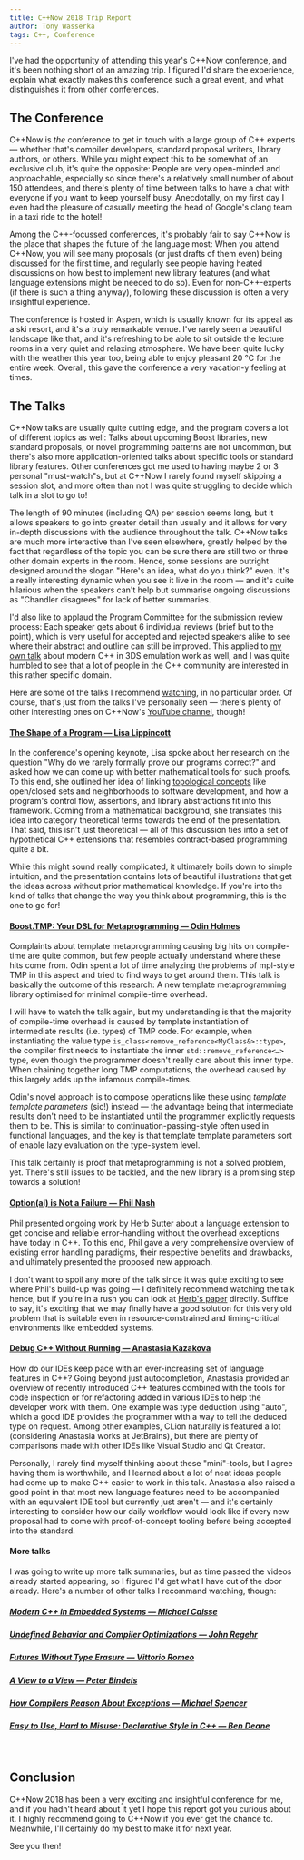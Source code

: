 ```yaml
---
title: C++Now 2018 Trip Report
author: Tony Wasserka
tags: C++, Conference
---
```


I've had the opportunity of attending this year's C++Now conference, and it's been nothing short of an amazing trip. I figured I'd share the experience, explain what exactly makes this conference such a great event, and what distinguishes it from other conferences.

<!--more-->

## The Conference

C++Now is *the* conference to get in touch with a large group of C++ experts &mdash; whether that's compiler developers, standard proposal writers, library authors, or others. While you might expect this to be somewhat of an exclusive club, it's quite the opposite: People are very open-minded and approachable, especially so since there's a relatively small number of about 150 attendees, and there's plenty of time between talks to have a chat with everyone if you want to keep yourself busy. Anecdotally, on my first day I even had the pleasure of casually meeting the head of Google's clang team in a taxi ride to the hotel!

Among the C++-focussed conferences, it's probably fair to say C++Now is the place that shapes the future of the language most: When you attend C++Now, you will see many proposals (or just drafts of them even) being discussed for the first time, and regularly see people having heated discussions on how best to implement new library features (and what language extensions might be needed to do so). Even for non-C++-experts (if there is such a thing anyway), following these discussion is often a very insightful experience.

The conference is hosted in Aspen, which is usually known for its appeal as a ski resort, and it's a truly remarkable venue. I've rarely seen a beautiful landscape like that, and it's refreshing to be able to sit outside the lecture rooms in a very quiet and relaxing atmosphere. We have been quite lucky with the weather this year too, being able to enjoy pleasant 20&nbsp;°C for the entire week. Overall, this gave the conference a very vacation-y feeling at times.

## The Talks

C++Now talks are usually quite cutting edge, and the program covers a lot of different topics as well: Talks about upcoming Boost libraries, new standard proposals, or novel programming patterns are not uncommon, but there's also more application-oriented talks about specific tools or standard library features. Other conferences got me used to having maybe 2 or 3 personal "must-watch"s, but at C++Now I rarely found myself skipping a session slot, and more often than not I was quite struggling to decide which talk in a slot to go to!

The length of 90 minutes (including QA) per session seems long, but it allows speakers to go into greater detail than usually and it allows for very in-depth discussions with the audience throughout the talk. C++Now talks are much more interactive than I've seen elsewhere, greatly helped by the fact that regardless of the topic you can be sure there are still two or three other domain experts in the room. Hence, some sessions are outright designed around the slogan "Here's an idea, what do you think?" even. It's a really interesting dynamic when you see it live in the room &mdash; and it's quite hilarious when the speakers can't help but summarise ongoing discussions as "Chandler disagrees" for lack of better summaries.

I'd also like to applaud the Program Committee for the submission review process: Each speaker gets about 6 individual reviews (brief but to the point), which is very useful for accepted and rejected speakers alike to see where their abstract and outline can still be improved. This applied to [my own talk](https://cppnow2018.sched.com/event/EC7A/generative-programming-in-action-emulating-the-3ds) about modern C++ in 3DS emulation work as well, and I was quite humbled to see that a lot of people in the C++ community are interested in this rather specific domain.

Here are some of the talks I recommend [watching](https://www.youtube.com/user/BoostCon/videos), in no particular order. Of course, that's just from the talks I've personally seen &mdash; there's plenty of other interesting ones on C++Now's [YouTube channel](https://www.youtube.com/user/BoostCon/videos), though!


#### [The Shape of a Program &mdash; Lisa Lippincott](https://cppnow2018.sched.com/event/ELaE/opening-keynote-the-shape-of-a-program)

In the conference's opening keynote, Lisa spoke about her research on the question "Why do we rarely formally prove our programs correct?" and asked how we can come up with better mathematical tools for such proofs. To this end, she outlined her idea of linking [topological concepts](https://en.wikipedia.org/wiki/Topology) like open/closed sets and neighborhoods to software development, and how a program's control flow, assertions, and library abstractions fit into this framework. Coming from a mathematical background, she translates this idea into category theoretical terms towards the end of the presentation. That said, this isn't just theoretical &mdash; all of this discussion ties into a set of hypothetical C++ extensions that resembles contract-based programming quite a bit.

While this might sound really complicated, it ultimately boils down to simple intuition, and the presentation contains lots of beautiful illustrations that get the ideas across without prior mathematical knowledge. If you're into the kind of talks that change the way you think about programming, this is the one to go for!

#### [Boost.TMP: Your DSL for Metaprogramming &mdash; Odin Holmes](https://cppnow2018.sched.com/event/EC7B/boosttmp-your-dsl-for-metaprogramming)

Complaints about template metaprogramming causing big hits on compile-time are quite common, but few people actually understand where these hits come from. Odin spent a lot of time analyzing the problems of mpl-style TMP in this aspect and tried to find ways to get around them. This talk is basically the outcome of this research: A new template metaprogramming library optimised for minimal compile-time overhead.

I will have to watch the talk again, but my understanding is that the majority of compile-time overhead is caused by template instantiation of intermediate results (i.e. types) of TMP code. For example, when instantiating the value type <code class="cpp">is_class&lt;remove_reference&lt;MyClass&&gt;::type&gt;</code>, the compiler first needs to instantiate the inner <code class="cpp">std::remove_reference&lt;…&gt;</code> type, even though the programmer doesn't really care about this inner type. When chaining together long TMP computations, the overhead caused by this largely adds up the infamous compile-times.

Odin's novel approach is to compose operations like these using *template template parameters*&nbsp;(sic!) instead &mdash; the advantage being that intermediate results don't need to be instantiated until the programmer explicitly requests them to be.
This is similar to continuation-passing-style often used in functional languages, and the key is that template template parameters sort of enable lazy evaluation on the type-system level.

This talk certainly is proof that metaprogramming is not a solved problem, yet. There's still issues to be tackled, and the new library is a promising step towards a solution!

#### [Option(al) is Not a Failure &mdash; Phil Nash](https://cppnow2018.sched.com/event/EC7P/optional-is-not-a-failure)

Phil presented ongoing work by Herb Sutter about a language extension to get concise and reliable error-handling without the overhead exceptions have today in C++. To this end, Phil gave a very comprehensive overview of existing error handling paradigms, their respective benefits and drawbacks, and ultimately presented the proposed new approach.

I don't want to spoil any more of the talk since it was quite exciting to see where Phil's build-up was going &mdash; I definitely recommend watching the talk hence, but if you're in a rush you can look at [Herb's paper](http://www.open-std.org/jtc1/sc22/wg21/docs/papers/2018/p0709r0.pdf) directly. Suffice to say, it's exciting that we may finally have a good solution for this very old problem that is suitable even in resource-constrained and timing-critical environments like embedded systems.

#### [Debug C++ Without Running &mdash; Anastasia Kazakova](https://cppnow2018.sched.com/event/EC7g/debug-c-without-running)

How do our IDEs keep pace with an ever-increasing set of language features in C++? Going beyond just autocompletion, Anastasia provided an overview of recently introduced C++ features combined with the tools for code inspection or for refactoring added in various IDEs to help the developer work with them. One example was type deduction using "auto", which a good IDE provides the programmer with a way to tell the deduced type on request. Among other examples, CLion naturally is featured a lot (considering Anastasia works at JetBrains), but there are plenty of comparisons made with other IDEs like Visual Studio and Qt Creator.

Personally, I rarely find myself thinking about these "mini"-tools, but I agree having them is worthwhile, and I learned about a lot of neat ideas people had come up to make C++ easier to work in this talk. Anastasia also raised a good point in that most new language features need to be accompanied with an equivalent IDE tool but currently just aren't &mdash; and it's certainly interesting to consider how our daily workflow would look like if every new proposal had to come with proof-of-concept tooling before being accepted into the standard.

#### More talks

I was going to write up more talk summaries, but as time passed the videos already started appearing, so I figured I'd get what I have out of the door already. Here's a number of other talks I recommand watching, though:

##### [Modern C++ in Embedded Systems &mdash; Michael Caisse](https://cppnow2018.sched.com/event/EC7s/modern-c-in-embedded-systems)
##### [Undefined Behavior and Compiler Optimizations &mdash; John Regehr](https://cppnow2018.sched.com/event/ELaF/closing-keynote-undefined-behavior-and-compiler-optimizations)
##### [Futures Without Type Erasure &mdash; Vittorio Romeo](https://cppnow2018.sched.com/event/EC76/futures-without-type-erasure)
##### [A View to a View &mdash; Peter Bindels](https://cppnow2018.sched.com/event/EC7h/a-view-to-a-view)
##### [How Compilers Reason About Exceptions &mdash; Michael Spencer](https://cppnow2018.sched.com/event/EC7V/how-compilers-reason-about-exceptions)
##### [Easy to Use, Hard to Misuse: Declarative Style in C++ &mdash; Ben Deane](https://cppnow2018.sched.com/event/EC7i/easy-to-use-hard-to-misuse-declarative-style-in-c)
&nbsp;

## Conclusion

C++Now 2018 has been a very exciting and insightful conference for me, and if you hadn't heard about it yet I hope this report got you curious about it. I highly recommend going to C++Now if you ever get the chance to. Meanwhile, I'll certainly do my best to make it for next year.

See you then!
